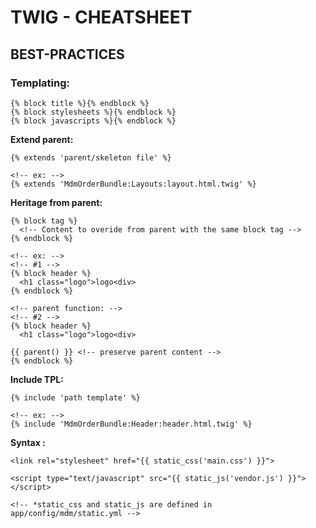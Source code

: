 # TWIG - CHEATSHEET

  ## **BEST-PRACTICES**
  ### Templating:
  ```twig
  {% block title %}{% endblock %}
  {% block stylesheets %}{% endblock %}
  {% block javascripts %}{% endblock %}
  ```

  **Extend parent:**  
  ```twig
  {% extends 'parent/skeleton file' %}

  <!-- ex: --> 
  {% extends 'MdmOrderBundle:Layouts:layout.html.twig' %}
  ```

  **Heritage from parent:**  
  ```twig
  {% block tag %}
    <!-- Content to overide from parent with the same block tag -->
  {% endblock %}

  <!-- ex: -->
  <!-- #1 -->
  {% block header %}
    <h1 class="logo">logo<div> 
  {% endblock %}
  
  <!-- parent function: -->
  <!-- #2 -->
  {% block header %}
    <h1 class="logo">logo<div>  

  {{ parent() }} <!-- preserve parent content -->
  {% endblock %}
  ```

  **Include TPL:**
  ```twig
  {% include 'path template' %}

  <!-- ex: --> 
  {% include 'MdmOrderBundle:Header:header.html.twig' %}
  ```

  **Syntax :**
  ```twig
  <link rel="stylesheet" href="{{ static_css('main.css') }}">

  <script type="text/javascript" src="{{ static_js('vendor.js') }}"></script>

  <!-- *static_css and static_js are defined in app/config/mdm/static.yml -->
  ```
